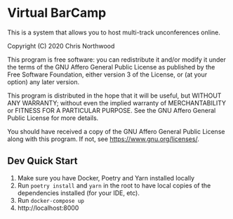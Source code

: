 Virtual BarCamp
===============

This is a system that allows you to host multi-track unconferences online.

Copyright (C) 2020  Chris Northwood

This program is free software: you can redistribute it and/or modify
it under the terms of the GNU Affero General Public License as published by
the Free Software Foundation, either version 3 of the License, or
(at your option) any later version.

This program is distributed in the hope that it will be useful,
but WITHOUT ANY WARRANTY; without even the implied warranty of
MERCHANTABILITY or FITNESS FOR A PARTICULAR PURPOSE.  See the
GNU Affero General Public License for more details.

You should have received a copy of the GNU Affero General Public License
along with this program.  If not, see <https://www.gnu.org/licenses/>.

Dev Quick Start
---------------

1. Make sure you have Docker, Poetry and Yarn installed locally
2. Run `poetry install` and `yarn` in the root to have local copies of the 
   dependencies installed (for your IDE, etc).
3. Run `docker-compose up`
4. http://localhost:8000
